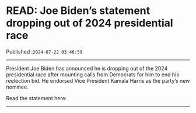 # READ: Joe Biden’s statement dropping out of 2024 presidential race

Published :`2024-07-22 03:46:59`

---

President Joe Biden has announced he is dropping out of the 2024 presidential race after mounting calls from Democrats for him to end his reelection bid. He endorsed Vice President Kamala Harris as the party’s new nominee.

Read the statement here:

---

